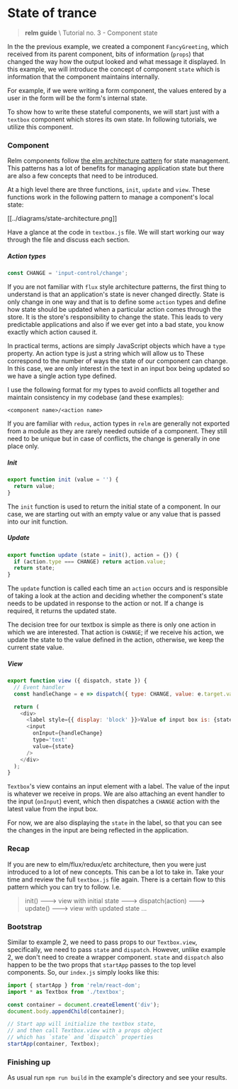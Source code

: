# State of trance
> __relm guide__ \ Tutorial no. 3 - Component state

In the the previous example, we created a component `FancyGreeting`, which received from its parent component, bits of information (`props`) that changed the way how the output looked and what message it displayed. In this example, we will introduce the concept of component `state` which is information that the component maintains internally.

For example, if we were writing a form component, the values entered by a user in the form will be the form's internal state.

To show how to write these stateful components, we will start just with a `textbox` component which stores its own state. In following tutorials, we utilize this component.

### Component

Relm components follow [the elm architecture pattern](#TODO) for state management. This patterns has a lot of benefits for managing application state but there are also a few concepts that need to be introduced.

At a high level there are three functions, `init`, `update` and `view`. These functions work in the following pattern to manage a component's local state:

[[../diagrams/state-architecture.png]]

Have a glance at the code in `textbox.js` file. We will start working our way through the file and discuss each section.

##### Action types

```javascript
const CHANGE = 'input-control/change';
```

If you are not familiar with `flux` style architecture patterns, the first thing to understand is that an application's state is never changed directly. State is only change in one way and that is to define some `action` types and define how state should be updated when a particular action comes through the store. It is the store's responsibility to change the state. This leads to very predictable applications and also if we ever get into a bad state, you know exactly which action caused it.

In practical terms, actions are simply JavaScript objects which have a `type` property. An action type is just a string which will allow us to  These correspond to the number of ways the state of our component can change. In this case, we are only interest in the text in an input box being updated so we have a single action type defined.

I use the following format for my types to avoid conflicts all together and maintain consistency in my codebase (and these examples):

`<component name>/<action name>`

If you are familiar with `redux`, action types in `relm` are generally not exported from a module as they are rarely needed outside of a component. They still need to be unique but in case of conflicts, the change is generally in one place only.

##### Init

```javascript
export function init (value = '') {
  return value;
}
```

The `init` function is used to return the initial state of a component. In our case, we are starting out with an empty value or any value that is passed into our init function.

##### Update

```javascript
export function update (state = init(), action = {}) {
  if (action.type === CHANGE) return action.value;
  return state;
}
```

The `update` function is called each time an `action` occurs and is responsible of taking a look at the action and deciding whether the component's state needs to be updated in response to the action or not. If a change is required, it returns the updated state.

The decision tree for our textbox is simple as there is only one action in which we are interested. That action is `CHANGE`; if we receive his action, we update the state to the value defined in the action, otherwise, we keep the current state value.

##### View

```javascript
export function view ({ dispatch, state }) {
  // Event handler
  const handleChange = e => dispatch({ type: CHANGE, value: e.target.value });

  return (
    <div>
      <label style={{ display: 'block' }}>Value of input box is: {state}</label>
      <input
        onInput={handleChange}
        type='text'
        value={state}
      />
    </div>
  );
}
```
`Textbox`'s view contains an input element with a label. The value of the input is whatever we receive in props. We are also attaching an event handler to the input (`onInput`) event, which then dispatches a `CHANGE` action with the latest value from the input box.

For now, we are also displaying the `state` in the label, so that you can see the changes in the input are being reflected in the application.

### Recap

If you are new to elm/flux/redux/etc architecture, then you were just introduced to a lot of new concepts. This can be a lot to take in. Take your time and review the full `textbox.js` file again. There is a certain flow to this pattern which you can try to follow. I.e.

> init() ---> view with initial state ---> dispatch(action) ---> update() ---> view with updated state ...


### Bootstrap

Similar to example 2, we need to pass props to our `Textbox.view`, specifically, we need to pass `state` and `dispatch`. However, unlike example 2, we don't need to create a wrapper component. `state` and `dispatch` also happen to be the two props that `startApp` passes to the top level components. So, our `index.js` simply looks like this:

```javascript
import { startApp } from 'relm/react-dom';
import * as Textbox from './textbox';

const container = document.createElement('div');
document.body.appendChild(container);

// Start app will initialize the textbox state,
// and then call Textbox.view with a props object
// which has `state` and `dispatch` properties
startApp(container, Textbox);
```

### Finishing up

As usual run `npm run build` in the example's directory and see your results.
